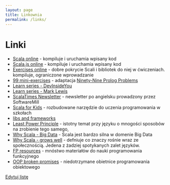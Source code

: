 ```yaml
---
layout: page
title: Linkownia
permalink: /links/
---
```


# Linki

* [Scala online](https://www.tutorialspoint.com/compile_scala_online.php) - kompiluje i uruchamia wpisany kod
* [Scala.js online](https://scalafiddle.io) - kompiluje i uruchamia wpisany kod
* [Exercises online](https://www.scala-exercises.org) - dobre pokrycie Scali i bibliotek do niej w ćwiczeniach. kompiluje, ograniczone wprowadzanie
* [99 mini-exercises](http://aperiodic.net/phil/scala/s-99/) - adaptacja [Ninety-Nine Prolog Problems](https://sites.google.com/site/prologsite/prolog-problems)
* [Learn series - DevInsideYou](https://www.youtube.com/playlist?list=PLJGDHERh23x-YBJ8LmYU_IGBFflvsKfLu)
* [Learn series - Mark Lewis](https://www.youtube.com/playlist?list=PLLMXbkbDbVt9MIJ9DV4ps-_trOzWtphYO)
* [ScalaTimes Newsletter](https://scalatimes.com) - newsletter po angielsku prowadzony przez SoftwareMill
* [Scala for Kids](http://www.kogics.net/kojo) - rozbudowane narzędzie do uczenia programowania w szkołach
* [libs and frameworks](https://github.com/lauris/awesome-scala)
* [Least Power Principle](http://www.lihaoyi.com/post/StrategicScalaStylePrincipleofLeastPower.html) - istotny temat przy języku o mnogości sposobów na zrobienie tego samego,
* [Why Scala - Big Data](https://mesosphere.com/blog/learn-everything-you-need-to-know-about-scala-and-big-data-in-oakland/) - Scala jest bardzo silna w domenie Big Data
* [Why Scala - grows well](https://www.youtube.com/watch?v=_ahvzDzKdB0) - defniuje co znaczy rośnie wraz ze społecznością. Jedena z żadziej spotykanych zalet języków.
* [FP resources](https://github.com/mmenestret/fp-resources/blob/master/README.md) - mnóstwo materiałów do nauki programowania funkcyjnego
* [OOP broken promises](https://getpocket.com/a/read/1359636578) - niedotrzymane obietnice programowania obiektowego

<a href="{{ site.github.repository_url }}/tree/master/example3.md">Edytuj listę</a>

